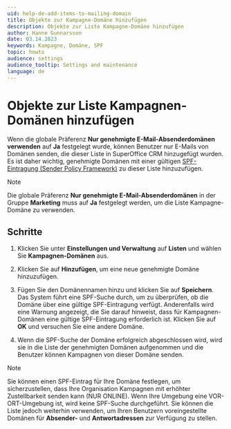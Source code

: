 ```yaml
---
uid: help-de-add-items-to-mailing-domain
title: Objekte zur Kampagne-Domäne hinzufügen
description: Objekte zur Liste Kampagne-Domäne hinzufügen
author: Hanne Gunnarsson
date: 03.14.2023
keywords: Kampagne, Domäne, SPF
topic: howto
audience: settings
audience_tooltip: Settings and maintenance
language: de
---
```


# Objekte zur Liste Kampagnen-Domänen hinzufügen

Wenn die globale Präferenz **Nur genehmigte E-Mail-Absenderdomänen verwenden** auf **Ja** festgelegt wurde, können Benutzer nur E-Mails von Domänen senden, die dieser Liste in SuperOffice CRM hinzugefügt wurden. Es ist daher wichtig, genehmigte Domänen mit einer gültigen [SPF-Eintragung (Sender Policy Framework)][1] zu dieser Liste hinzuzufügen.

> [!NOTE]
> Die globale Präferenz **Nur genehmigte E-Mail-Absenderdomänen** in der Gruppe **Marketing** muss auf **Ja** festgelegt werden, um die Liste Kampagne-Domäne zu verwenden.

## Schritte

1. Klicken Sie unter **Einstellungen und Verwaltung** auf **Listen** und wählen Sie **Kampagnen-Domänen** aus.

1. Klicken Sie auf **Hinzufügen**, um eine neue genehmigte Domäne hinzuzufügen.

1. Fügen Sie den Domänennamen hinzu und klicken Sie auf **Speichern**. Das System führt eine SPF-Suche durch, um zu überprüfen, ob die Domäne über eine gültige SPF-Eintragung verfügt. Anderenfalls wird eine Warnung angezeigt, die Sie darauf hinweist, dass für Kampagnen-Domänen eine gültige SPF-Eintragung erforderlich ist. Klicken Sie auf **OK** und versuchen Sie eine andere Domäne.

1. Wenn die SPF-Suche der Domäne erfolgreich abgeschlossen wird, wird sie in die Liste der genehmigten Domänen aufgenommen und die Benutzer können Kampagnen von dieser Domäne senden.

> [!NOTE]
> Sie können einen SPF-Eintrag für Ihre Domäne festlegen, um sicherzustellen, dass Ihre Organisation Kampagnen mit erhöhter Zustellbarkeit senden kann (NUR ONLINE). Wenn Ihre Umgebung eine VOR-ORT-Umgebung ist, wird keine SPF-Suche durchgeführt. Sie können die Liste jedoch weiterhin verwenden, um Ihren Benutzern voreingestellte Domänen für **Absender-** und **Antwortadressen** zur Verfügung zu stellen.

<!-- Referenced links -->
[1]: ../../../../en/email/mailgun/spf/index.md

<!-- Referenced images -->
